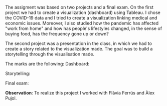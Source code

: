 The assigment was based on two projects and a final exam. On the first project we had to create a visualization (dashboard) using Tableau. I chose the
COVID-19 data and I tried to create a visualization linking medical and economic issues. Moreover, I also studied how the pandemic has affected "work 
from home" and how has people's lifestyles changed, in the sense of buying food, has the frequency gone up or down?

The second project was a presentation in the class, in which we had to create a story related to the visualization made. The goal was to build a
storytelling through the visualisation made.

The marks are the following:
Dashboard:

Storytelling:

Final exam:

**Observation**: To realize this project I worked with Flàvia Ferrús and Àlex Pujol.
